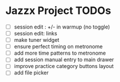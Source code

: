 # Jazzx Project TODOs

- [ ] session edit : +/- in warmup (no toggle)
- [ ] session edit: links
- [ ] make tuner widget
- [ ] ensure perfect timing on metronome
- [ ] add more time patterns to metronome
- [ ] add session manual entry to main drawer
- [ ] improve practice category buttons layout
- [ ] add file picker